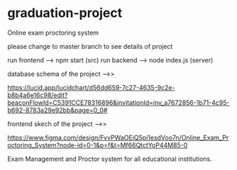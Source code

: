 # graduation-project
Online exam proctoring system


please change to master branch to see details of project

run frontend --> npm start     (src)
run backend --> node index.js (server)

database schema of the project -->>

https://lucid.app/lucidchart/d56dd659-7c27-4635-9c2e-b8b4a6e16c98/edit?beaconFlowId=C5391CCE78316896&invitationId=inv_a7672856-1b71-4c95-b692-8783a29e92bb&page=0_0#

frontend skech of the project -->>

https://www.figma.com/design/FvvPWaOEiQ5pi1esdVoo7n/Online_Exam_Proctoring_System?node-id=0-1&p=f&t=Mf66QtctYoP44M85-0


Exam Management and Proctor system for all educational institutions.
